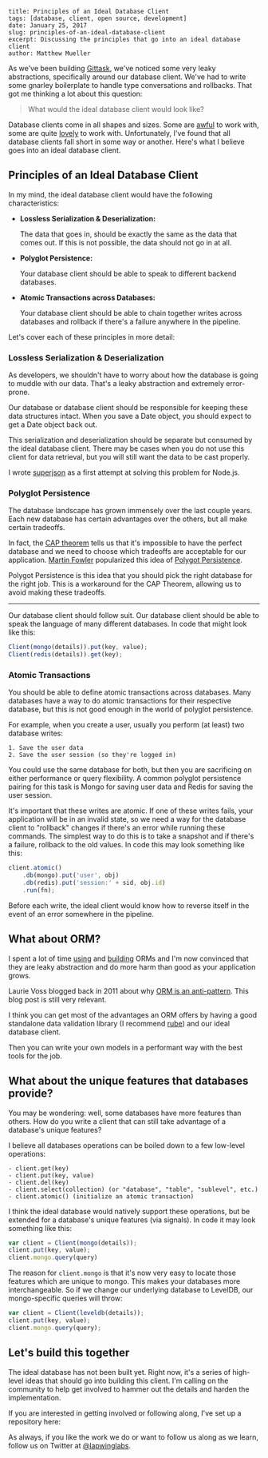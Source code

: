```
title: Principles of an Ideal Database Client
tags: [database, client, open source, development]
date: January 25, 2017
slug: principles-of-an-ideal-database-client
excerpt: Discussing the principles that go into an ideal database client
author: Matthew Mueller
```

As we've been building [Gittask](https://gittask.com), we've noticed some very leaky abstractions, specifically around our database client. We've had to write some gnarley boilerplate to handle type conversations and rollbacks. That got me thinking a lot about this question:

> What would the ideal database client would look like?

Database clients come in all shapes and sizes. Some are [awful](https://github.com/mongodb/node-mongodb-native) to work with, some are quite [lovely](https://github.com/pebble/yieldb) to work with. Unfortunately, I've found that all database clients fall short in some way or another. Here's what I believe goes into an ideal database client.

## Principles of an Ideal Database Client

In my mind, the ideal database client would have the following characteristics:

- **Lossless Serialization & Deserialization:**

  The data that goes in, should be exactly the same as the data that comes out. If this is not possible, the data should not go in at all.

- **Polyglot Persistence:**

    Your database client should be able to speak to different backend databases.

- **Atomic Transactions across Databases:**

    Your database client should be able to chain together writes across databases and rollback if there's a failure anywhere in the pipeline.

Let's cover each of these principles in more detail:

### Lossless Serialization & Deserialization

As developers, we shouldn't have to worry about how the database is going to muddle with our data. That's a leaky abstraction and extremely error-prone.

Our database or database client should be responsible for keeping these data structures intact. When you save a Date object, you should expect to get a Date object back out.

This serialization and deserialization should be separate but consumed by the ideal database client. There may be cases when you do not use this client for data retrieval, but you will still want the data to be cast properly.

I wrote [superjson](https://github.com/lapwinglabs/superjson) as a first attempt at solving this problem for Node.js.

### Polyglot Persistence

The database landscape has grown immensely over the last couple years. Each new database has certain advantages over the others, but all make certain tradeoffs.

In fact, the [CAP theorem](http://en.wikipedia.org/wiki/CAP_theorem) tells us that it's impossible to have the perfect database and we need to choose which tradeoffs are acceptable for our application. [Martin Fowler](https://twitter.com/martinfowler) popularized this idea of [Polygot Persistence](http://martinfowler.com/bliki/PolyglotPersistence.html).

Polygot Persistence is this idea that you should pick the right database for the right job. This is a workaround for the CAP Theorem, allowing us to avoid making these tradeoffs.

---

Our database client should follow suit. Our database client should be able to speak the language of many different databases. In code that might look like this:

```js
Client(mongo(details)).put(key, value);
Client(redis(details)).get(key);
```

### Atomic Transactions

You should be able to define atomic transactions across databases.
Many databases have a way to do atomic transactions for their respective database, but this is not good enough in the world of polyglot persistence.

For example, when you create a user, usually you perform (at least) two database writes:

    1. Save the user data
    2. Save the user session (so they're logged in)

You could use the same database for both, but then you are sacrificing on either performance or query flexibility. A common polyglot persistence pairing for this task is Mongo for saving user data and Redis for saving the user session.

It's important that these writes are atomic. If one of these writes fails, your application will be in an invalid state, so we need a way for the database client to "rollback" changes if there's an error while running these commands. The simplest way to do this is to take a snapshot and if there's a failure, rollback to the old values. In code this may look something like this:

```js
client.atomic()
    .db(mongo).put('user', obj)
    .db(redis).put('session:' + sid, obj.id)
    .run(fn);
```

Before each write, the ideal client would know how to reverse itself in the event of an error somewhere in the pipeline.

## What about ORM?

I spent a lot of time [using](https://github.com/LearnBoost/mongoose/) and [building](https://github.com/modella/modella) ORMs and I'm now convinced that they are leaky abstraction and do more harm than good as your application grows.

Laurie Voss blogged back in 2011 about why [ORM is an anti-pattern](http://seldo.com/weblog/2011/08/11/orm_is_an_antipattern). This blog post is still very relevant.

I think you can get most of the advantages an ORM offers by having a good standalone data validation library (I recommend [rube](github.com/lapwinglabs/rube)) and our ideal database client.

Then you can write your own models in a performant way with the best tools for the job.

## What about the unique features that databases provide?

You may be wondering: well, some databases have more features than others. How do you write a client that can still take advantage of a database's unique features?

I believe all databases operations can be boiled down to a few low-level operations:

```
- client.get(key)
- client.put(key, value)
- client.del(key)
- client.select(collection) (or "database", "table", "sublevel", etc.)
- client.atomic() (initialize an atomic transaction)
```

I think the ideal database would natively support these operations, but be extended for a database's unique features (via signals). In code it may look something like this:

```js
var client = Client(mongo(details));
client.put(key, value);
client.mongo.query(query)
```

The reason for `client.mongo` is that it's now very easy to locate those features which are unique to mongo. This makes your databases more interchangeable. So if we change our underlying database to LevelDB, our mongo-specific queries will throw:

```js
var client = Client(leveldb(details));
client.put(key, value);
client.mongo.query(query);
```

## Let's build this together

The ideal database has not been built yet. Right now, it's a series of high-level ideas that should go into building this client. I'm calling on the community to help get involved to hammer out the details and harden the implementation.

If you are interested in getting involved or following along, I've set up a repository here: []()

As always, if you like the work we do or want to follow us along as we learn, follow us on Twitter at [@lapwinglabs](https://twitter.com/lapwinglabs).
